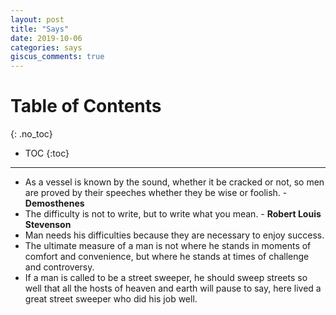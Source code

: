 ```yaml
---
layout: post
title: "Says"
date: 2019-10-06
categories: says
giscus_comments: true
---
```


# Table of Contents
{: .no_toc}

* TOC
{:toc}

------------------------------------

- As a vessel is known by the sound, whether it be cracked or not, so men are proved by their speeches whether they be wise or foolish. - **Demosthenes**
- The difficulty is not to write, but to write what you mean. - **Robert Louis Stevenson**
- Man needs his difficulties because they are necessary to enjoy success.
- The ultimate measure of a man is not where he stands in moments of comfort and convenience, but where he stands at times of challenge and controversy.
- If a man is called to be a street sweeper, he should sweep streets so well that all the hosts of heaven and earth will pause to say, here lived a great street sweeper who did his job well.
